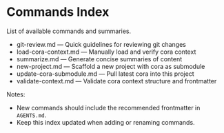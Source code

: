 # Commands Index

List of available commands and summaries.

- git-review.md — Quick guidelines for reviewing git changes
- load-cora-context.md — Manually load and verify cora context
- summarize.md — Generate concise summaries of content
 - new-project.md — Scaffold a new project with cora as submodule
 - update-cora-submodule.md — Pull latest cora into this project
 - validate-context.md — Validate cora context structure and frontmatter

Notes:
- New commands should include the recommended frontmatter in `AGENTS.md`.
- Keep this index updated when adding or renaming commands.
